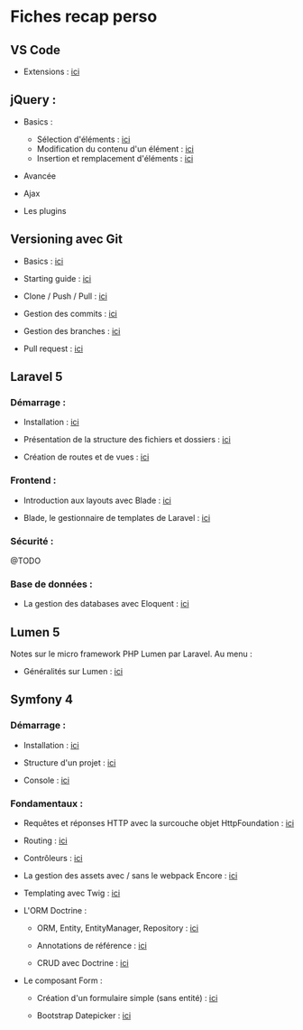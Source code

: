 # Fiches recap perso

## VS Code

* Extensions : [ici](docs/ide/vs-code-extensions.md)

## jQuery :

* Basics :

  * Sélection d'éléments : [ici](docs/jquery/selection-elements.md)
  * Modification du contenu d'un élément : [ici](docs/jquery/modification-contenu.md)
  * Insertion et remplacement d'éléments : [ici](docs/jquery/insertion-remplacement.md)

* Avancée

* Ajax

* Les plugins

## Versioning avec Git

* Basics : [ici](docs/github/basics.md)

* Starting guide : [ici](docs/github/starting-guide.md)

* Clone / Push / Pull : [ici](docs/github/clone-push-pull.md)

* Gestion des commits : [ici](docs/github/commits.md)

* Gestion des branches : [ici](docs/github/branches.md)

* Pull request : [ici](docs/github/pull-requests.md)

## Laravel 5

### Démarrage :

* Installation : [ici](docs/laravel/installation.md)

* Présentation de la structure des fichiers et dossiers : [ici](docs/laravel/structure-fichiers-dossiers.md)

* Création de routes et de vues : [ici](docs/laravel/routes-vues.md)

### Frontend :

* Introduction aux layouts avec Blade : [ici](docs/laravel/short-layouts-blade-header-footer.md)

* Blade, le gestionnaire de templates de Laravel : [ici](docs/laravel/blade.md)

### Sécurité :

@TODO

### Base de données :

* La gestion des databases avec Eloquent : [ici](docs/laravel/database.md)

## Lumen 5

Notes sur le micro framework PHP Lumen par Laravel. Au menu :

* Généralités sur Lumen : [ici](docs/lumen/presentation-lumen.md)

## Symfony 4

### Démarrage :

* Installation : [ici](docs/symfony/installation.md)

* Structure d'un projet : [ici](docs/symfony/structure-projet.md)

* Console : [ici](docs/symfony/console.md)

### Fondamentaux :

* Requêtes et réponses HTTP avec la surcouche objet HttpFoundation : [ici](docs/symfony/requete-reponse.md)

* Routing : [ici](docs/symfony/routing.md)

* Contrôleurs : [ici](docs/symfony/controleur.md)

* La gestion des assets avec / sans le webpack Encore : [ici](docs/symfony/assets.md)

* Templating avec Twig : [ici](docs/symfony/twig-moteur-template.md)

* L'ORM Doctrine :

    * ORM, Entity, EntityManager, Repository : [ici](docs/symfony/orm-doctrine.md)

    * Annotations de référence : [ici](docs/symfony/annotations.md)

    * CRUD avec Doctrine : [ici](docs/symfony/database-doctrine.md)

* Le composant Form :

    * Création d'un formulaire simple (sans entité) : [ici](docs/symfony/form-simple.md)

    * Bootstrap Datepicker : [ici](docs/symfony/bootstrap-datepicker.md)